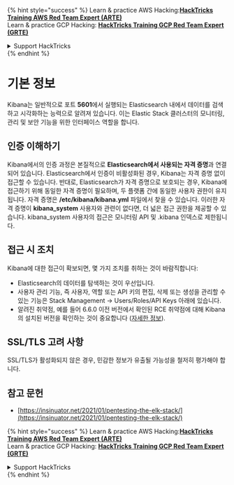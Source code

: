 {% hint style="success" %}
Learn & practice AWS Hacking:<img src="/.gitbook/assets/arte.png" alt="" data-size="line">[**HackTricks Training AWS Red Team Expert (ARTE)**](https://training.hacktricks.xyz/courses/arte)<img src="/.gitbook/assets/arte.png" alt="" data-size="line">\
Learn & practice GCP Hacking: <img src="/.gitbook/assets/grte.png" alt="" data-size="line">[**HackTricks Training GCP Red Team Expert (GRTE)**<img src="/.gitbook/assets/grte.png" alt="" data-size="line">](https://training.hacktricks.xyz/courses/grte)

<details>

<summary>Support HackTricks</summary>

* Check the [**subscription plans**](https://github.com/sponsors/carlospolop)!
* **Join the** 💬 [**Discord group**](https://discord.gg/hRep4RUj7f) or the [**telegram group**](https://t.me/peass) or **follow** us on **Twitter** 🐦 [**@hacktricks\_live**](https://twitter.com/hacktricks\_live)**.**
* **Share hacking tricks by submitting PRs to the** [**HackTricks**](https://github.com/carlospolop/hacktricks) and [**HackTricks Cloud**](https://github.com/carlospolop/hacktricks-cloud) github repos.

</details>
{% endhint %}


# 기본 정보

Kibana는 일반적으로 포트 **5601**에서 실행되는 Elasticsearch 내에서 데이터를 검색하고 시각화하는 능력으로 알려져 있습니다. 이는 Elastic Stack 클러스터의 모니터링, 관리 및 보안 기능을 위한 인터페이스 역할을 합니다.

## 인증 이해하기

Kibana에서의 인증 과정은 본질적으로 **Elasticsearch에서 사용되는 자격 증명**과 연결되어 있습니다. Elasticsearch에서 인증이 비활성화된 경우, Kibana는 자격 증명 없이 접근할 수 있습니다. 반대로, Elasticsearch가 자격 증명으로 보호되는 경우, Kibana에 접근하기 위해 동일한 자격 증명이 필요하며, 두 플랫폼 간에 동일한 사용자 권한이 유지됩니다. 자격 증명은 **/etc/kibana/kibana.yml** 파일에서 찾을 수 있습니다. 이러한 자격 증명이 **kibana_system** 사용자와 관련이 없다면, 더 넓은 접근 권한을 제공할 수 있습니다. kibana_system 사용자의 접근은 모니터링 API 및 .kibana 인덱스로 제한됩니다.

## 접근 시 조치

Kibana에 대한 접근이 확보되면, 몇 가지 조치를 취하는 것이 바람직합니다:

- Elasticsearch의 데이터를 탐색하는 것이 우선입니다.
- 사용자 관리 기능, 즉 사용자, 역할 또는 API 키의 편집, 삭제 또는 생성을 관리할 수 있는 기능은 Stack Management -> Users/Roles/API Keys 아래에 있습니다.
- 알려진 취약점, 예를 들어 6.6.0 이전 버전에서 확인된 RCE 취약점에 대해 Kibana의 설치된 버전을 확인하는 것이 중요합니다 ([자세한 정보](https://insinuator.net/2021/01/pentesting-the-elk-stack/#ref2)).

## SSL/TLS 고려 사항

SSL/TLS가 활성화되지 않은 경우, 민감한 정보가 유출될 가능성을 철저히 평가해야 합니다.

## 참고 문헌

* [https://insinuator.net/2021/01/pentesting-the-elk-stack/](https://insinuator.net/2021/01/pentesting-the-elk-stack/)


{% hint style="success" %}
Learn & practice AWS Hacking:<img src="/.gitbook/assets/arte.png" alt="" data-size="line">[**HackTricks Training AWS Red Team Expert (ARTE)**](https://training.hacktricks.xyz/courses/arte)<img src="/.gitbook/assets/arte.png" alt="" data-size="line">\
Learn & practice GCP Hacking: <img src="/.gitbook/assets/grte.png" alt="" data-size="line">[**HackTricks Training GCP Red Team Expert (GRTE)**<img src="/.gitbook/assets/grte.png" alt="" data-size="line">](https://training.hacktricks.xyz/courses/grte)

<details>

<summary>Support HackTricks</summary>

* Check the [**subscription plans**](https://github.com/sponsors/carlospolop)!
* **Join the** 💬 [**Discord group**](https://discord.gg/hRep4RUj7f) or the [**telegram group**](https://t.me/peass) or **follow** us on **Twitter** 🐦 [**@hacktricks\_live**](https://twitter.com/hacktricks\_live)**.**
* **Share hacking tricks by submitting PRs to the** [**HackTricks**](https://github.com/carlospolop/hacktricks) and [**HackTricks Cloud**](https://github.com/carlospolop/hacktricks-cloud) github repos.

</details>
{% endhint %}
